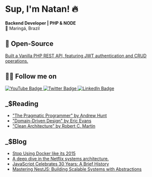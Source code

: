 # Sup, I'm Natan! 🔥

**Backend Developer | PHP & NODE**  
📌 Maringá, Brazil

## 🐧 Open-Source
[Built a Vanilla PHP REST API, featuring JWT authentication and CRUD operations.](https://github.com/NatanR-dev/vanilla-php-rest-api)


## 🚶‍♂️ Follow me on
<p>
  <a href="https://youtube.com/@natanrdev" rel="nofollow">
    <img src="https://img.shields.io/badge/-Youtube-c14438?style=flat-square&labelColor=c14438&logo=youtube&logoColor=white&link=https://youtube.com/@natanrdev" alt="YouTube Badge" style="max-width: 100%;">
  </a>
  <a href="https://twitter.com/natanrdev" rel="nofollow">
    <img src="https://img.shields.io/badge/-Twitter-1ca0f1?style=flat-square&labelColor=1ca0f1&logo=twitter&logoColor=white&link=https://twitter.com/natanrdev" alt="Twitter Badge" style="max-width: 100%;">
  </a>
  <a href="https://linkedin.com/in/natanr-dev" rel="nofollow">
    <img src="https://img.shields.io/badge/-LinkedIn-blue?style=flat-square&logo=Linkedin&logoColor=white&link=https://linkedin.com/in/natanr-dev" alt="LinkedIn Badge" style="max-width: 100%;">
  </a>
</p>

## _$Reading
- ["The Pragmatic Programmer" by Andrew Hunt](https://www.amazon.com/Pragmatic-Programmer-Journey-Mastery-Anniversary/dp/0135957052)
- ["Domain-Driven Design" by Eric Evans](https://www.amazon.com/Domain-Driven-Design-Tackling-Complexity-Software/dp/0321125215)
- ["Clean Architecture" by Robert C. Martin](https://www.amazon.com/Clean-Architecture-Craftsmans-Software-Structure/dp/0134494164)


## _$Blog
- [Stop Using Docker like its 2015](https://dev.to/code42cate/stop-using-docker-like-its-2015-1o5l?ref=dailydev)
- [A deep dive in the Netflix systems architecture.](https://newsletter.techworld-with-milan.com/p/how-does-netflix-manage-to-show-you?ref=dailydev)
- [JavaScript Celebrates 30 Years: A Brief History](https://deno.com/blog/history-of-javascript)
- [Mastering NestJS: Building Scalable Systems with Abstractions](https://dev.to/nestjs-ninja/mastering-nestjs-building-scalable-systems-with-abstractions-ex-different-databases-5cen)
